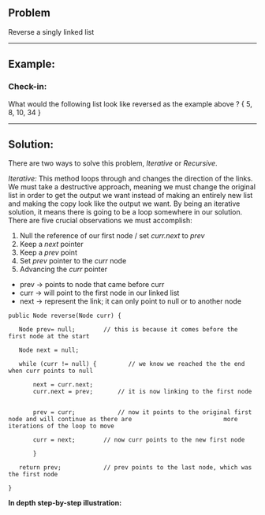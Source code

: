 ## **Problem**
Reverse a singly linked list
___
## **Example:**

### **Check-in:**
What would the following list look like reversed as the example above ? { 5, 8, 10, 34 }


___
## **Solution:**

There are two ways to solve this problem, *Iterative* or *Recursive*.

*Iterative:* This method loops through and changes the direction of the links. We must take a destructive approach, meaning we must change the original list in order to get the output we want instead of making an entirely new list and making the copy look like the output we want. By being an iterative solution, it means there is going to be a loop somewhere in our solution. There are five crucial observations we must accomplish:

1. Null the reference of our first node / set *curr.next* to *prev* 
2. Keep a *next* pointer 
3. Keep a *prev* point 
4. Set *prev* pointer to the *curr* node 
5. Advancing the *curr* pointer


- prev → points to node that came before curr
- curr → will point to the first node in our linked list 
- next → represent the link; it can only point to null or to another node
 
 ```
 public Node reverse(Node curr) {
 
	Node prev= null;		// this is because it comes before the first node at the start
	
	Node next = null; 
	
	while (curr != null) {	       // we know we reached the the end when curr points to null
	
		next = curr.next;
		curr.next = prev;		// it is now linking to the first node
		
		
		prev = curr;			// now it points to the original first node and will continue as there are 							more iterations of the loop to move
		
		curr = next;		// now curr points to the new first node 
		
		}
		
	return prev;			// prev points to the last node, which was the first node
	
}
```

**In depth step-by-step illustration:**

